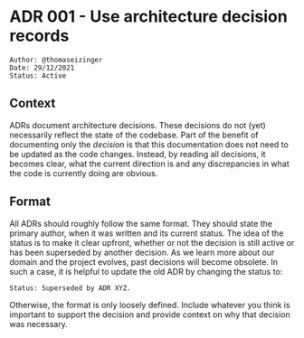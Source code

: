 # ADR 001 - Use architecture decision records

```
Author: @thomaseizinger
Date: 29/12/2021
Status: Active
```

## Context

ADRs document architecture decisions.
These decisions do not (yet) necessarily reflect the state of the codebase.
Part of the benefit of documenting only the _decision_ is that this documentation does not need to be updated as the code changes.
Instead, by reading all decisions, it becomes clear, what the current direction is and any discrepancies in what the code is currently doing are obvious.

## Format

All ADRs should roughly follow the same format.
They should state the primary author, when it was written and its current status.
The idea of the status is to make it clear upfront, whether or not the decision is still active or has been superseded by another decision.
As we learn more about our domain and the project evolves, past decisions will become obsolete.
In such a case, it is helpful to update the old ADR by changing the status to:

```
Status: Superseded by ADR XYZ.
```

Otherwise, the format is only loosely defined.
Include whatever you think is important to support the decision and provide context on why that decision was necessary.

